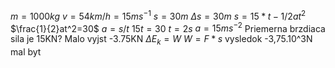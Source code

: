 $m=1000kg$
$v=54km/h=15ms^{-1}$
$s=30m$
$\Delta s = 30m$
$s=15*t-1/2at^2$
$\frac{1}{2}at^2=30$
$a=s/t$
$15t = 30$
$t = 2s$
$a = 15ms^{-2}$
Priemerna brzdiaca sila je 15KN?
Malo vyjst -3.75KN
$\Delta E_k=W$
$W=F*s$
vysledok -3,75.10^3N mal byt
